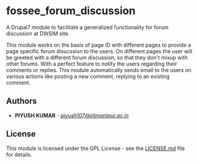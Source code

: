 # fossee_forum_discussion
A Drupal7 module to facilitate a generalized functionality for forum discussion at DWSIM site.

This module works on the basis of page ID with different pages to provide a page specific forum disucssion to the users.
On different pages the user will be greeted with a different forum discussion, so that they don't mixup with other forums.
With a perfect feature to notify the users regarding their comments or replies. This module automatically sends email to the users on various actions like posting a new comment, replying to an existing comment.


## Authors

* **PIYUSH KUMAR** - *piyush107@iiitmanipur.ac.in*

## License

This module is licensed under the GPL License - see the [LICENSE.md](LICENSE) file for details.
